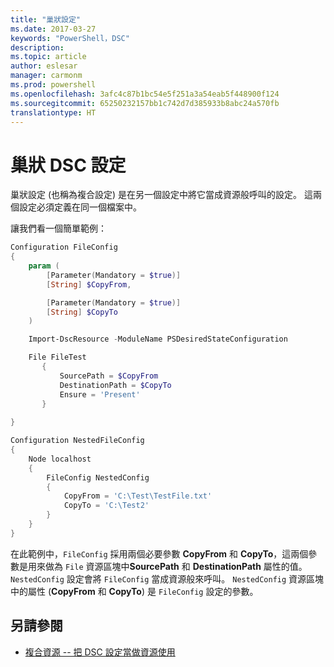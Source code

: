 ```yaml
---
title: "巢狀設定"
ms.date: 2017-03-27
keywords: "PowerShell，DSC"
description: 
ms.topic: article
author: eslesar
manager: carmonm
ms.prod: powershell
ms.openlocfilehash: 3afc4c87b1bc54e5f251a3a54eab5f448900f124
ms.sourcegitcommit: 65250232157bb1c742d7d385933b8abc24a570fb
translationtype: HT
---
```

# <a name="nesting-dsc-configurations"></a>巢狀 DSC 設定

巢狀設定 (也稱為複合設定) 是在另一個設定中將它當成資源般呼叫的設定。
這兩個設定必須定義在同一個檔案中。

讓我們看一個簡單範例：

```powershell
Configuration FileConfig 
{
    param (
        [Parameter(Mandatory = $true)]
        [String] $CopyFrom,

        [Parameter(Mandatory = $true)]
        [String] $CopyTo
    )

    Import-DscResource -ModuleName PSDesiredStateConfiguration

    File FileTest
       {
           SourcePath = $CopyFrom
           DestinationPath = $CopyTo
           Ensure = 'Present'
       }
    
}

Configuration NestedFileConfig
{
    Node localhost
    {
        FileConfig NestedConfig
        {
            CopyFrom = 'C:\Test\TestFile.txt'
            CopyTo = 'C:\Test2'
        }
    }
}
```

在此範例中，`FileConfig` 採用兩個必要參數 **CopyFrom** 和 **CopyTo**，這兩個參數是用來做為 `File` 資源區塊中**SourcePath** 和 **DestinationPath** 屬性的值。 `NestedConfig` 設定會將 `FileConfig` 當成資源般來呼叫。
`NestedConfig` 資源區塊中的屬性 (**CopyFrom** 和 **CopyTo**) 是 `FileConfig` 設定的參數。

## <a name="see-also"></a>另請參閱

- [複合資源 -- 把 DSC 設定當做資源使用](authoringResourceComposite.md)
